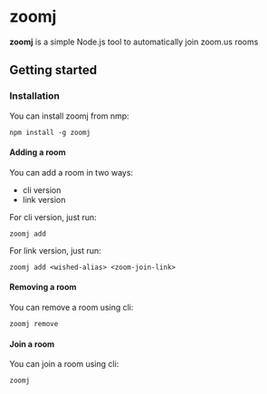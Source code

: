 # zoomj

**zoomj** is a simple Node.js tool to automatically join zoom.us rooms

## Getting started

### Installation

You can install zoomj from nmp:
```
npm install -g zoomj
```

#### Adding a room

You can add a room in two ways:
* cli version
* link version

For cli version, just run:
```
zoomj add
```

For link version, just run:
```
zoomj add <wished-alias> <zoom-join-link>  
```

#### Removing a room

You can remove a room using cli:
```
zoomj remove
```

#### Join a room

You can join a room using cli:
```
zoomj
```